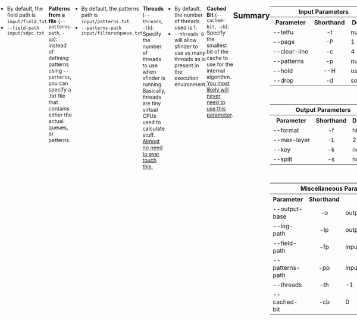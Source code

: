 ```yaml
---
title: "Solution Finder: Path"
tags:
- Guide
- Solution Finder
---
```

<meta name="description" content="Documentation for solution finder's path command">
<style>
header{max-width: 700px; left: 50%; transform: translateX(-50%); padding: 0 2em;}
body{display: flex; justify-content: center;}
.singlePage{width: -webkit-fill-available; max-width: 700px;}
</style>

[[sfinder/|Solution Finder]]'s **Path** command outputs all the ways to get a perfect clear from a **specified field**, given a specified **pattern**. The terminal output is written into a file in the specified [[#Miscellaneous Parameters|log path]], and a file containing the path data is generated in the specified [[#Miscellaneous Parameters|output base]].
```YAML {title="Command Structure"}
java -jar sfinder.jar path --tetfu <fumen> --patterns <pattern>
```
```YAML {title="Shorthand Command Structure"}
java -jar sfinder.jar path -t <fumen> -p <pattern>
```
___
## Input Parameters
**Specified Field** (`--tetfu`, `--t`): the [[sfinder/fumen editor#Fumen Code|fumen code]] that sfinder begins working with. If not specified, the file `field.txt` in the `input` folder is used.
- **Page** (`--page`, `-P`): Specify the page of the fumen. 
	- The default is `1` (the first page)
	- `--page 2` 
- **Clear Line** (`--clear-line`, `-c`): Specify the number of line clears for a perfect clear. 
	- The default is `4`
	- `--clear-line 6`

**Patterns** (`--patterns`, `-p`): Determines the queues checked by sfinder. Read more about this parameter [[sfinder/parameter patterns|here]].
- **Hold** (`--hold`, `-H`): Specify whether or not a hold slot is usable.
	- By default, it is `use`.
	- `--H use` or `--H avoid`
- **Drop** (`--drop`, `-d`): Specify what movements sfinder uses to try and find solutions.
	- By default, it uses `softdrop`. 
	- `--drop harddrop`: only harddrop and kicks.
	- `--drop softdrop`: enabled softdrop and kicks.
	- `--drop 180`: softdrop but with 180 spins.
	- `--drop T-softdrop`: only the T piece is softdropped.
	- `--drop any-tspin`: only the T piece is softdropped, and it must get any type of T-spin including a T-spin zero and minis.
	- `--drop tss`: only the T piece is softdropped, and it must get a T-spin single, double, or triple.
	- `--drop tsd`: only the T piece is softdropped, and it must get a T-spin double, or triple.
	- `--drop tst`: only the T piece is softdropped, and it must get a T-spin triple.
___
## Output Parameters
**Format** (`--format`, `-f`): Dictates the way the path output is written onto a file.
- By default, the output is in `html`.
- With `--format html` (the default), there are two outputs (if `--max-layer` is not specified):
	- `path_unique.html` contains a list of all the possible solves found by sfinder.
	- `path_minimal.html` contains a loosely defined set of minimals. Read more about what these mean over at [[sfinder/minimals|this page]].
- `--format csv` will output the path results as a csv. You will need to specify further what kind of info will be displayed in the csv, <u>or you will end up with nonsensical text</u>. Some more info about different csv outputs [[#Example Commands and Outputs|here]].

**Max Layer** (`--max-layer`, `-L`): refers to the outputs of path when using the **html format**.
	- By default, it is set to `2` (outputs both `path_unique.html` and `path_minimal.html`)
	- The only other option is `-L 1`, where it only outputs `path_unique.html`.

**Key** (`--key`, `-k`): refers to the way the path result is sorted when using the **csv format**.
	- By default, it is set to `none`.
	- `--key solution` outputs the path info <u>grouped by solution</u>.
	- `--key pattern` outputs the path info <u>grouped by queue</u>.
	- `--key use` outputs the path info <u>grouped by pieces used</u>
	- The parameters may also be shortened to just the first name (`--key use` = `-k u`).

**Split** (`--split`, `-s`): refers to the way the solution fumen is built.
	- By default, it is set to `no` (output is a normal fumen).
	- `--split yes` builds the solves <u>mino-by-mino</u> ([[sfinder/fumen editor#Fumen Types|glued fumen]]).
___
## Miscellaneous Parameters
**Output Base** (`--output-base`, `-o`): Specify the path data file output.
- By default, the path data is written into `output/path.csv, path_minimal.html, or path_unique.html` (depending on your path command).
- `--output-base output/tubpath.csv`

**Log path** (`--log-path`, `-lp`): Specify the .txt file output from the output of the command.
- By default, the log path is `output/last_output.txt`.
- `--log-path output/foundpaths.txt`

**Specified Field from a file** (`--field-path`, `-fp`): instead of defining the fumen code using `--tetfu`, you can specify a .txt file that contains a fumen code instead.
- By default, the field path is `input/field.txt`.
- `--field-path input/sdpc.txt`

**Patterns from a file** (`--patterns-path`, `-pp`): instead of defining patterns using `--patterns`, you can specify a .txt file that contains either the actual queues, or patterns.
- By default, the patterns path is `input/patterns.txt`.
- `--patterns-path input/filteredqueue.txt`

**Threads** (`--threads`, `-th`): Specify the number of threads to use when sfinder is running. Basically, threads are tiny virtual CPUs used to calculate stuff. <u>Almost no need to ever touch this.</u>
- By default, the number of threads used is 1.
- `--threads 0` will allow sfinder to use as many threads as is present in the execution environment.

**Cached Bit** (`--cached-bit`, `-cb`): Specify the smallest bit of the cache to use for the internal algorithm. <u>You most likely will never need to use this parameter</u>.
___
## Summary
<div style="display: flex; flex-direction: column;">
	<table>
		<tr>
			<th colspan="3">Input Parameters</th>
		</tr>
		<tr>
			<th>Parameter</th>
			<th>Shorthand</th>
			<th>Default</th>
		</tr>
		<tr>
			<td>--tetfu</td>
			<td style="text-align: center;">-t</td>
			<td>null</td>
		</tr>
		<tr>
			<td>--page</td>
			<td style="text-align: center;">-P</td>
			<td>1</td>
		</tr>
		<tr>
			<td>--clear-line</td>
			<td style="text-align: center;">-c</td>
			<td>4</td>
		</tr>
		<tr>
			<td>--patterns</td>
			<td style="text-align: center;">-p</td>
			<td>null</td>
		</tr>
		<tr>
			<td>--hold</td>
			<td style="text-align: center;">--H</td>
			<td>use</td>
		</tr>
		<tr>
			<td>--drop</td>
			<td style="text-align: center;">-d</td>
			<td>softdrop</td>
		</tr>
	</table>
	<br>
	<table>
		<tr>
			<th colspan="3">Output Parameters</th>
		</tr>
		<tr>
			<th>Parameter</th>
			<th>Shorthand</th>
			<th>Default</th>
		</tr>
		<tr>
			<td>--format</td>
			<td style="text-align: center;">-f</td>
			<td>html</td>
		</tr>
		<tr>
			<td>--max-layer</td>
			<td style="text-align: center;">-L</td>
			<td>2</td>
		</tr>
		<tr>
			<td>--key</td>
			<td style="text-align: center;">-k</td>
			<td>none</td>
		</tr>
		<tr>
			<td>--split</td>
			<td style="text-align: center;">-s</td>
			<td>no</td>
		</tr>
	</table>
	<br>
	<table>
		<tr>
			<th colspan="3">Miscellaneous Parameters</th>
		</tr>
		<tr>
			<th>Parameter</th>
			<th>Shorthand</th>
			<th>Default</th>
		</tr>
		<tr>
			<td>--output-base</td>
			<td style="text-align: center;">-o</td>
			<td>output/path.txt</td>
		</tr>
		<tr>
			<td>--log-path</td>
			<td style="text-align: center;">-lp</td>
			<td>output/last_output.txt</td>
		</tr>
		<tr>
			<td>--field-path</td>
			<td style="text-align: center;">-fp</td>
			<td>input/field.txt</td>
		</tr>
		<tr>
			<td>--patterns-path</td>
			<td style="text-align: center;">-pp</td>
			<td>input/patterns.txt</td>
		</tr>
		<tr>
			<td>--threads</td>
			<td style="text-align: center;">-th</td>
			<td>-1</td>
		</tr>
		<tr>
			<td>--cached-bit</td>
			<td style="text-align: center;">-cb</td>
			<td>0</td>
		</tr>
	</table>
</div>

___
## Example Commands and Outputs
An **example output** of the path command:
```YAML {title="Terminal Output"}
#Command Line Input
java -jar sfinder.jar path -t v115@9gD8DeF8CeG8BeH8CeC8JeAgH -p *p4

# Setup Field
XXXX____XX
XXXX___XXX
XXXX__XXXX
XXXX___XXX

# Initialize / User-defined
Max clear lines: 4
Using hold: use
Drop: softdrop
Searching patterns:
  *p4

# Initialize / System
Version = 1.0
Threads = 4
Need Pieces = 3

# Enumerate pieces
Piece pop count = 4

# Cache
  -> Stopwatch start
     ... done
  -> Stopwatch stop : avg.time = 20 ms [1 counts]

# Search
  -> Stopwatch start
     ... searching
     ... done
  -> Stopwatch stop : avg.time = 353 ms [1 counts]

# Output file
Found path [unique] = 18
Found path [minimal] = 16

# Finalize
done
```

These are the outputs produced by various [[#output parameters]]:

1. **With --format html** (the default), the output looks like this for both `path_minimal.html` and `path_unique.html`: 
```YAML {title="HTML Output"}
18 solutions [840 input sequences]
All solutions #link

No line erasure # line erasure = line clear
J-Spawn T-Reverse I-Spawn / 11.4 % [96] # these are links to fumens
T-Spawn L-Reverse I-Spawn / 7.6 % [64]
L-Right I-Left T-Reverse / 5.7 % [48]
# 2 more lines...

With line erasure
O-Spawn J-Reverse I-Spawn / 7.6 % [64]
Z-Spawn L-Reverse I-Spawn / 7.6 % [64]
S-Spawn J-Spawn I-Spawn / 7.6 % [64]
# 10 more lines...

# "J-Spawn T-Re..." refers to mino operations based on fumen.
# "/ 11.4 %" is the percentage of queues the solution works for. (cov%)
# "[96]" is the number of queues the solution works for. (cov#)
```

No line erasure vs with line erasure:
<div style="display: flex; justify-content: space-around">
	<div>
		<figure>
		<fumen clipboard="false">v115@9gD8zhF8ywG8g0wwH8i0C8JeAgH</fumen>		<figcaption style="text-align: center;">Solve with no line erasure</figcaption>
		</figure>
	</div>
	<div>
		<figure>
		<fumen clipboard="false">v115@9gD8zhF8i0G8RpH8Rpg0C8JeAgH</fumen>
		<figcaption style="text-align: center;">Solve with line erasure</figcaption>
		</figure>
	</div>
</div>

2. **With --format csv --key solution**, the output file (`output/path.csv`) contains rows that have the path info <u>sorted by solution</u>:
```YAML {title="CSV Solution Sample Output"}
v115@9gD8g0ywF8i0G8RpH8RpwwC8JeAgWDAv/1BA, #the solution
TJO, #pieces used in the solution
1, #
1, #
32, # number of queues this solution works for
OJT, #
OJT, #
SOJT;ZOJT;JOTI;OTJL;JOTS;OJTL;... # queues this solution works for
```

3. **With --format csv --key pattern**, the output file (`output/path.csv`) contains rows that have the path info <u>sorted by queue</u>:
```YAML {title="CSV Pattern Sample Output"}
OITL, # queue being checked
2, # number of solutions
TIL;TIO, # pieces used in the solutions
O;L, # pieces not used in the solutions (saved pieces)
v115@...;v115@...;... # solutions for this queue
```

4. **With --format csv --key use**, the output file (`output/path.csv`) contains rows that have the path info <u>sorted by pieces used</u>:
```YAML {title="CSV Pattern Sample Output"}
ILZ, # pieces used
1, # number of solutions that use these pieces
64, # number of queues solved with these pieces
v115@9gD8zhF8ilG8BtH8glBtC8JeAgWDA6SdBA, # solutions that use these pieces
ZSIL;TZIL;... # queues the solutions work for
```
___
## Special Uses
1. One of path's most important uses is as an input file for finding various types of [[sfinder/minimals|minimals]].